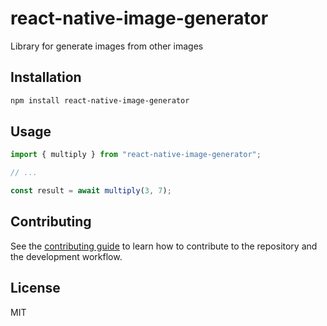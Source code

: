 # react-native-image-generator

Library for generate images from other images

## Installation

```sh
npm install react-native-image-generator
```

## Usage

```js
import { multiply } from "react-native-image-generator";

// ...

const result = await multiply(3, 7);
```

## Contributing

See the [contributing guide](CONTRIBUTING.md) to learn how to contribute to the repository and the development workflow.

## License

MIT
